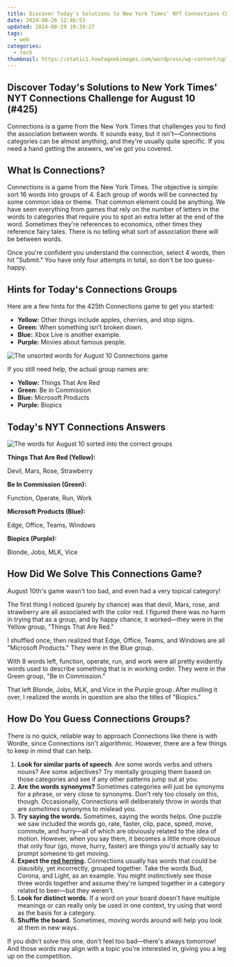 ```yaml
---
title: Discover Today's Solutions to New York Times' NYT Connections Challenge for August 10 (#425)
date: 2024-08-26 12:46:53
updated: 2024-08-29 10:29:27
tags:
  - web
categories:
  - tech
thumbnail: https://static1.howtogeekimages.com/wordpress/wp-content/uploads/2024/06/nyt-connections-game-icon-on-a-phone-screen-and-several-magnifying-glasses-and-question-marks-around-it.jpg
---
```


## Discover Today's Solutions to New York Times' NYT Connections Challenge for August 10 (#425)

Connections is a game from the New York Times that challenges you to find the association between words. It sounds easy, but it isn't—Connections categories can be almost anything, and they're usually quite specific. If you need a hand getting the answers, we've got you covered.

##  What Is Connections?

 Connections is a game from the New York Times. The objective is simple: sort 16 words into groups of 4\. Each group of words will be connected by some common idea or theme. That common element could be anything. We have seen everything from games that rely on the number of letters in the words to categories that require you to spot an extra letter at the end of the word. Sometimes they're references to economics, other times they reference fairy tales. There is no telling what sort of association there will be between words.

 Once you're confident you understand the connection, select 4 words, then hit "Submit." You have only four attempts in total, so don't be too guess-happy.

##  Hints for Today's Connections Groups

 Here are a few hints for the 425th Connections game to get you started:

* **Yellow:** Other things include apples, cherries, and stop signs.
* **Green:** When something isn't broken down.
* **Blue:** Xbox Live is another example.
* **Purple:** Movies about famous people.

![The unsorted words for August 10 Connections game](https://static1.howtogeekimages.com/wordpress/wp-content/uploads/2024/08/the-unsorted-words-for-august-10-connections-game.png) 

 If you still need help, the actual group names are:

* **Yellow:** Things That Are Red
* **Green:** Be in Commission
* **Blue:** Microsoft Products
* **Purple:** Biopics

##  Today's NYT Connections Answers

![The words for August 10 sorted into the correct groups](https://static1.howtogeekimages.com/wordpress/wp-content/uploads/2024/08/the-words-for-august-10-sorted-into-the-correct-groups.png) 

**Things That Are Red (Yellow):** 

 Devil, Mars, Rose, Strawberry 

**Be In Commission (Green):** 

 Function, Operate, Run, Work

**Microsoft Products (Blue):** 

 Edge, Office, Teams, Windows

**Biopics (Purple):** 

 Blonde, Jobs, MLK, Vice

##  How Did We Solve This Connections Game?

 August 10th's game wasn't too bad, and even had a very topical category! 

 The first thing I noticed (purely by chance) was that devil, Mars, rose, and strawberry are all associated with the color red. I figured there was no harm in trying that as a group, and by happy chance, it worked—they were in the Yellow group, "Things That Are Red." 

 I shuffled once, then realized that Edge, Office, Teams, and Windows are all "Microsoft Products." They were in the Blue group. 

 With 8 words left, function, operate, run, and work were all pretty evidently words used to describe something that is in working order. They were in the Green group, "Be in Commission." 

 That left Blonde, Jobs, MLK, and Vice in the Purple group. After mulling it over, I realized the words in question are also the titles of "Biopics." 

##  How Do You Guess Connections Groups?

 There is no quick, reliable way to approach Connections like there is with Wordle, since Connections isn't algorithmic. However, there are a few things to keep in mind that can help.

1. **Look for similar parts of speech**. Are some words verbs and others nouns? Are some adjectives? Try mentally grouping them based on those categories and see if any other patterns jump out at you.
2. **Are the words synonyms?** Sometimes categories will just be synonyms for a phrase, or very close to synonyms. Don't rely too closely on this, though. Occasionally, Connections will deliberately throw in words that are _sometimes_ synonyms to mislead you.
3. **Try saying the words.** Sometimes, saying the words helps. One puzzle we saw included the words go, rate, faster, clip, pace, speed, move, commute, and hurry—all of which are obviously related to the idea of motion. However, when you say them, it becomes a little more obvious that only four (go, move, hurry, faster) are things you'd actually say to prompt someone to get moving.
4. **Expect the [red herring](https://www.merriam-webster.com/dictionary/red%20herring).** Connections usually has words that could be plausibly, yet incorrectly, grouped together. Take the words Bud, Corona, and Light, as an example. You might instinctively see those three words together and assume they're lumped together in a category related to beer—but they weren't.
5. **Look for distinct words.** If a word on your board doesn't have multiple meanings or can really only be used in one context, try using that word as the basis for a category.
6. **Shuffle the board.** Sometimes, moving words around will help you look at them in new ways.

 If you didn't solve this one, don't feel too bad—there's always tomorrow! And those words may align with a topic you're interested in, giving you a leg up on the competition.

<ins class="adsbygoogle"
     style="display:block"
     data-ad-format="autorelaxed"
     data-ad-client="ca-pub-7571918770474297"
     data-ad-slot="1223367746"></ins>



<ins class="adsbygoogle"
     style="display:block"
     data-ad-client="ca-pub-7571918770474297"
     data-ad-slot="8358498916"
     data-ad-format="auto"
     data-full-width-responsive="true"></ins>
